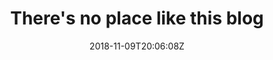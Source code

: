 ---
title: "There's no place like this blog"
description: "Thoughts on architecture, development, culture and technology in general"
show_hero_button: false
hero_button_text: ""
date: 2018-11-09T20:06:08Z
draft: false
---